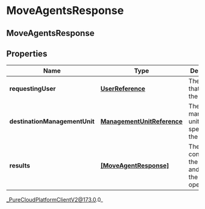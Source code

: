 # MoveAgentsResponse

## MoveAgentsResponse

## Properties

|Name | Type | Description | Notes|
|------------ | ------------- | ------------- | -------------|
| **requestingUser** | [**UserReference**](UserReference) | The user that made the request | [optional] |
| **destinationManagementUnit** | [**ManagementUnitReference**](ManagementUnitReference) | The management unit specified on the request | [optional] |
| **results** | [**[MoveAgentResponse]**]([MoveAgentResponse]) | The list containing the agent and result of the move operation | [optional] |



_PureCloudPlatformClientV2@173.0.0_
